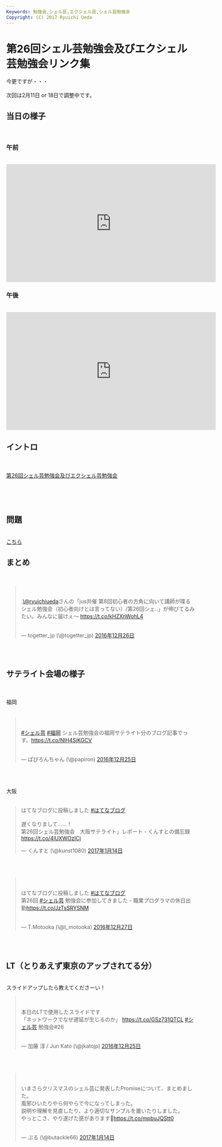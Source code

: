 ```yaml
---
Keywords: 勉強会,シェル芸,エクシェル芸,シェル芸勉強会
Copyright: (C) 2017 Ryuichi Ueda
---
```


# 第26回シェル芸勉強会及びエクシェル芸勉強会リンク集
今更ですが・・・<br />
<br />
次回は2月11日 or 18日で調整中です。<br />
<h2>当日の様子</h2><br />
<h3>午前</h3><br />
<iframe src="https://www.youtube.com/embed/TL5K6GxnHFU" width="560" height="315" frameborder="0" allowfullscreen="allowfullscreen"></iframe><br />
<h3>午後</h3><br />
<iframe src="https://www.youtube.com/embed/9YqPYuztJTM" width="560" height="315" frameborder="0" allowfullscreen="allowfullscreen"></iframe><br />
<h2>イントロ</h2><br />
<br />
<a href="https://blog.ueda.asia/?presenpress=%e7%ac%ac26%e5%9b%9e%e3%82%b7%e3%82%a7%e3%83%ab%e8%8a%b8%e5%8b%89%e5%bc%b7%e4%bc%9a%e5%8f%8a%e3%81%b3%e3%82%a8%e3%82%af%e3%82%b7%e3%82%a7%e3%83%ab%e8%8a%b8%e5%8b%89%e5%bc%b7%e4%bc%9a">第26回シェル芸勉強会及びエクシェル芸勉強会</a><br />
&nbsp;<br />
<h2></h2><br />
<h2>問題</h2><br />
<a href="https://blog.ueda.asia/?p=8833">こちら</a><br />
<h2>まとめ</h2><br />
<blockquote class="twitter-tweet" data-lang="ja"><br />
<p dir="ltr" lang="ja">.<a href="https://twitter.com/ryuichiueda">\@ryuichiueda</a>さんの「jus共催 第8回初心者の方角に向いて講師が喋るシェル勉強会（初心者向けとは言ってない）/第26回シェ..」が伸びてるみたい。みんなに届けぇ〜 <a href="https://t.co/kHZXnWohL4">https://t.co/kHZXnWohL4</a></p><br />
— togetter_jp (\@togetter_jp) <a href="https://twitter.com/togetter_jp/status/813469444248780802">2016年12月26日</a></blockquote><br />
<script async src="//platform.twitter.com/widgets.js" charset="utf-8"></script><br />
<h2>サテライト会場の様子</h2><br />
<br />
福岡<br />
<br />
<blockquote class="twitter-tweet" data-lang="ja"><br />
<p dir="ltr" lang="ja"><a href="https://twitter.com/hashtag/%E3%82%B7%E3%82%A7%E3%83%AB%E8%8A%B8?src=hash">#シェル芸</a> <a href="https://twitter.com/hashtag/%E7%A6%8F%E5%B2%A1?src=hash">#福岡</a> シェル芸勉強会の福岡サテライト分のブログ記事でっす。<a href="https://t.co/NlH4SjKGCV">https://t.co/NlH4SjKGCV</a></p><br />
— ぱぴろんちゃん (\@papiron) <a href="https://twitter.com/papiron/status/813055879566139393">2016年12月25日</a></blockquote><br />
<script async src="//platform.twitter.com/widgets.js" charset="utf-8"></script><br />
<br />
大阪<br />
<br />
<blockquote class="twitter-tweet" data-lang="ja"><p lang="ja" dir="ltr">はてなブログに投稿しました <a href="https://twitter.com/hashtag/%E3%81%AF%E3%81%A6%E3%81%AA%E3%83%96%E3%83%AD%E3%82%B0?src=hash">#はてなブログ</a><br><br>遅くなりまして……！<br>第26回シェル芸勉強会　大阪サテライト」レポート - くんすとの備忘録<a href="https://t.co/4lUXWOzICj">https://t.co/4lUXWOzICj</a></p>&mdash; くんすと (\@kunst1080) <a href="https://twitter.com/kunst1080/status/820276191235960832">2017年1月14日</a></blockquote> <script async src="//platform.twitter.com/widgets.js" charset="utf-8"></script><br />
<br />
<blockquote class="twitter-tweet" data-lang="ja"><br />
<p dir="ltr" lang="ja">はてなブログに投稿しました <a href="https://twitter.com/hashtag/%E3%81%AF%E3%81%A6%E3%81%AA%E3%83%96%E3%83%AD%E3%82%B0?src=hash">#はてなブログ</a><br />
第26回 <a href="https://twitter.com/hashtag/%E3%82%B7%E3%82%A7%E3%83%AB%E8%8A%B8?src=hash">#シェル芸</a> 勉強会に参加してきました - 職業プログラマの休日出勤<a href="https://t.co/JzTsSRYSNM">https://t.co/JzTsSRYSNM</a></p><br />
— T.Motooka (\@t_motooka) <a href="https://twitter.com/t_motooka/status/813565488131211265">2016年12月27日</a></blockquote><br />
<script async src="//platform.twitter.com/widgets.js" charset="utf-8"></script><br />
<h2>LT（とりあえず東京のアップされてる分）</h2><br />
スライドアップしたら教えてくださーい！<br />
<blockquote class="twitter-tweet" data-lang="ja"><br />
<p dir="ltr" lang="ja">本日のLTで使用したスライドです<br />
「ネットワークでなぜ遅延が生じるのか」 <a href="https://t.co/GSz731QTCL">https://t.co/GSz731QTCL</a> <a href="https://twitter.com/hashtag/%E3%82%B7%E3%82%A7%E3%83%AB%E8%8A%B8?src=hash">#シェル芸</a> 勉強会#26</p><br />
— 加藤 淳 / Jun Kato (\@jkatojp) <a href="https://twitter.com/jkatojp/status/813049004976021506">2016年12月25日</a></blockquote><br />
<script async src="//platform.twitter.com/widgets.js" charset="utf-8"></script><br />
<blockquote class="twitter-tweet" data-lang="ja"><br />
<p dir="ltr" lang="ja">いまさらクリスマスのシェル芸に発表したPromiseについて、まとめました。<br />
風邪ひいたりやら何やらで今になってしまった。<br />
説明や理解を見直したり、より適切なサンプルを置いたりしました。<br />
やっとこさ、やり遂げた感があります🐷<a href="https://t.co/mpbuJQStt0">https://t.co/mpbuJQStt0</a></p><br />
— ぷる (\@butackle66) <a href="https://twitter.com/butackle66/status/820205632972165120">2017年1月14日</a></blockquote><br />
<script async src="//platform.twitter.com/widgets.js" charset="utf-8"></script>
